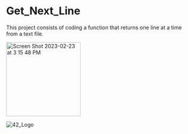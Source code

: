 # Get_Next_Line

This project consists of coding a function that returns one line at a time from a text file.



<img width="199" alt="Screen Shot 2023-02-23 at 3 15 48 PM" src="https://user-images.githubusercontent.com/112881823/220904076-5732c456-2180-4074-a9c2-d1370e640e14.png">


![42_Logo](https://user-images.githubusercontent.com/112881823/235374372-0c306b77-e04b-4887-9580-914c780bb661.png)
